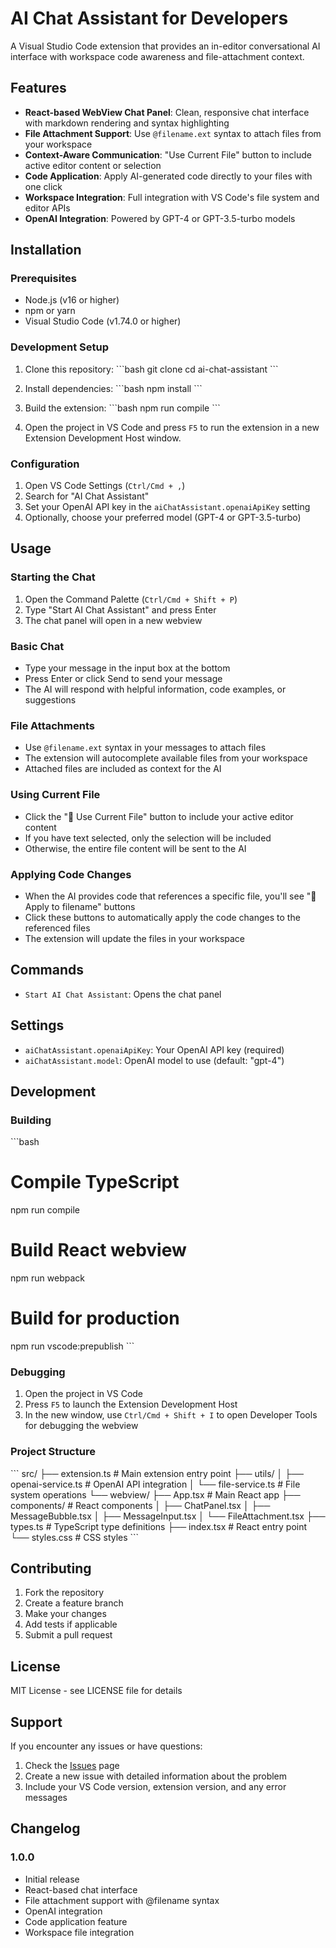 # AI Chat Assistant for Developers

A Visual Studio Code extension that provides an in-editor conversational AI interface with workspace code awareness and file-attachment context.

## Features

- **React-based WebView Chat Panel**: Clean, responsive chat interface with markdown rendering and syntax highlighting
- **File Attachment Support**: Use `@filename.ext` syntax to attach files from your workspace
- **Context-Aware Communication**: "Use Current File" button to include active editor content or selection
- **Code Application**: Apply AI-generated code directly to your files with one click
- **Workspace Integration**: Full integration with VS Code's file system and editor APIs
- **OpenAI Integration**: Powered by GPT-4 or GPT-3.5-turbo models

## Installation

### Prerequisites

- Node.js (v16 or higher)
- npm or yarn
- Visual Studio Code (v1.74.0 or higher)

### Development Setup

1. Clone this repository:
   \`\`\`bash
   git clone <repository-url>
   cd ai-chat-assistant
   \`\`\`

2. Install dependencies:
   \`\`\`bash
   npm install
   \`\`\`

3. Build the extension:
   \`\`\`bash
   npm run compile
   \`\`\`

4. Open the project in VS Code and press `F5` to run the extension in a new Extension Development Host window.

### Configuration

1. Open VS Code Settings (`Ctrl/Cmd + ,`)
2. Search for "AI Chat Assistant"
3. Set your OpenAI API key in the `aiChatAssistant.openaiApiKey` setting
4. Optionally, choose your preferred model (GPT-4 or GPT-3.5-turbo)

## Usage

### Starting the Chat

1. Open the Command Palette (`Ctrl/Cmd + Shift + P`)
2. Type "Start AI Chat Assistant" and press Enter
3. The chat panel will open in a new webview

### Basic Chat

- Type your message in the input box at the bottom
- Press Enter or click Send to send your message
- The AI will respond with helpful information, code examples, or suggestions

### File Attachments

- Use `@filename.ext` syntax in your messages to attach files
- The extension will autocomplete available files from your workspace
- Attached files are included as context for the AI

### Using Current File

- Click the "📄 Use Current File" button to include your active editor content
- If you have text selected, only the selection will be included
- Otherwise, the entire file content will be sent to the AI

### Applying Code Changes

- When the AI provides code that references a specific file, you'll see "💾 Apply to filename" buttons
- Click these buttons to automatically apply the code changes to the referenced files
- The extension will update the files in your workspace

## Commands

- `Start AI Chat Assistant`: Opens the chat panel

## Settings

- `aiChatAssistant.openaiApiKey`: Your OpenAI API key (required)
- `aiChatAssistant.model`: OpenAI model to use (default: "gpt-4")

## Development

### Building

\`\`\`bash
# Compile TypeScript
npm run compile

# Build React webview
npm run webpack

# Build for production
npm run vscode:prepublish
\`\`\`

### Debugging

1. Open the project in VS Code
2. Press `F5` to launch the Extension Development Host
3. In the new window, use `Ctrl/Cmd + Shift + I` to open Developer Tools for debugging the webview

### Project Structure

\`\`\`
src/
├── extension.ts              # Main extension entry point
├── utils/
│   ├── openai-service.ts    # OpenAI API integration
│   └── file-service.ts      # File system operations
└── webview/
    ├── App.tsx              # Main React app
    ├── components/          # React components
    │   ├── ChatPanel.tsx
    │   ├── MessageBubble.tsx
    │   ├── MessageInput.tsx
    │   └── FileAttachment.tsx
    ├── types.ts             # TypeScript type definitions
    ├── index.tsx            # React entry point
    └── styles.css           # CSS styles
\`\`\`

## Contributing

1. Fork the repository
2. Create a feature branch
3. Make your changes
4. Add tests if applicable
5. Submit a pull request

## License

MIT License - see LICENSE file for details

## Support

If you encounter any issues or have questions:

1. Check the [Issues](https://github.com/your-repo/issues) page
2. Create a new issue with detailed information about the problem
3. Include your VS Code version, extension version, and any error messages

## Changelog

### 1.0.0

- Initial release
- React-based chat interface
- File attachment support with @filename syntax
- OpenAI integration
- Code application feature
- Workspace file integration
